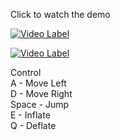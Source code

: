 Click to watch the demo  
  
[![Video Label](http://img.youtube.com/vi/CWFjhXY3lUU/0.jpg)](https://youtu.be/CWFjhXY3lUU)
  
[![Video Label](http://img.youtube.com/vi/_A4spaqbo1k/0.jpg)](https://youtu.be/_A4spaqbo1k)
  
Control  
A - Move Left  
D - Move Right  
Space - Jump  
E - Inflate  
Q - Deflate  
